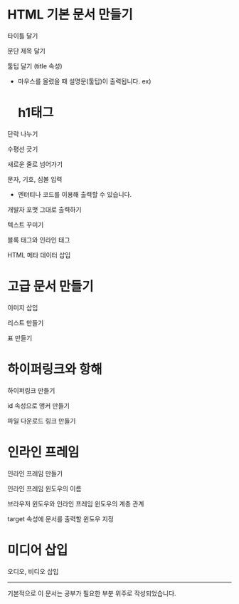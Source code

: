 # HTML 기본 문서 만들기
타이틀 달기

문단 제목 달기

툴팁 달기 (title 속성)
- 마우스를 올렸을 때 설명문(툴팁)이 출력됩니다.
ex)
  <h1 title="h1태그로 작성하였습니다.">h1태그</h1>

단락 나누기

수평선 긋기

새로운 줄로 넘어가기

문자, 기호, 심볼 입력
- 엔터티나 코드를 이용해 출력할 수 있습니다.

개발자 포맷 그대로 출력하기

텍스트 꾸미기

블록 태그와 인라인 태그

HTML 메타 데이터 삽입

# 고급 문서 만들기
이미지 삽입

리스트 만들기

표 만들기

# 하이퍼링크와 항해
하이퍼링크 만들기

id 속성으로 앵커 만들기

파일 다운로드 링크 만들기

# 인라인 프레임
인라인 프레임 만들기

인라인 프레임 윈도우의 이름

브라우저 윈도우와 인라인 프레임 윈도우의 계층 관계

target 속성에 문서를 출력할 윈도우 지정

# 미디어 삽입
오디오, 비디오 삽입

----------
기본적으로 이 문서는 공부가 필요한 부분 위주로 작성되었습니다.
